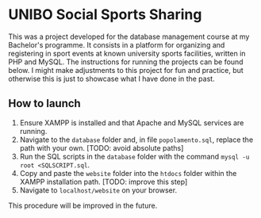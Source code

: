 # UNIBO Social Sports Sharing

This was a project developed for the database management course at my Bachelor's programme. It consists in a platform for organizing and registering in sport events at known university sports facilities, written in PHP and MySQL. The instructions for running the projects can be found below. I might make adjustments to this project for fun and practice, but otherwise this is just to showcase what I have done in the past.

## How to launch

1. Ensure XAMPP is installed and that Apache and MySQL services are running.
2. Navigate to the `database` folder and, in file `popolamento.sql`, replace the path with your own. [TODO: avoid absolute paths]
3. Run the SQL scripts in the `database` folder with the command `mysql -u root <SQLSCRIPT.sql`.
4. Copy and paste the `website` folder into the `htdocs` folder within the XAMPP installation path. [TODO: improve this step]
5. Navigate to `localhost/website` on your browser.

This procedure will be improved in the future.


